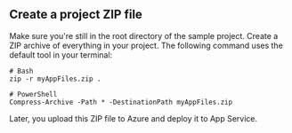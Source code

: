## Create a project ZIP file

Make sure you're still in the root directory of the sample project. Create a ZIP archive of everything in your project. The following command uses the default tool in your terminal:

```
# Bash
zip -r myAppFiles.zip .

# PowerShell
Compress-Archive -Path * -DestinationPath myAppFiles.zip
``` 

Later, you upload this ZIP file to Azure and deploy it to App Service.
